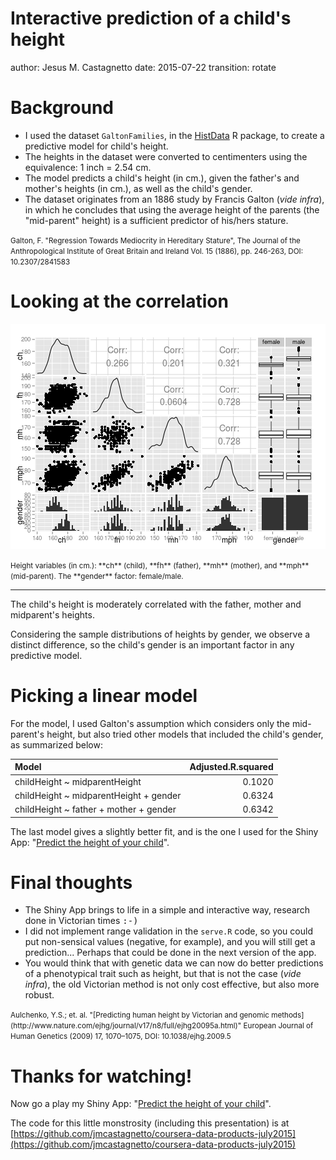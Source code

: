Interactive prediction of a child's height
========================================================
author: Jesus M. Castagnetto
date: 2015-07-22
transition: rotate



Background
========================================================

- I used the dataset `GaltonFamilies`, in the
  [HistData](https://cran.r-project.org/web/packages/HistData/) R package, to
  create a predictive model for child's height.
- The heights in the dataset were converted to centimenters using
  the equivalence: 1 inch = 2.54 cm.
- The model predicts a child's height (in cm.), given
  the father's and mother's heights (in cm.), as well as the child's gender.
- The dataset originates from an 1886 study by Francis Galton (*vide infra*), in which he
  concludes that using the average height of the parents (the "mid-parent"
  height) is a sufficient predictor of his/hers stature.

<small>
Galton, F. "Regression Towards Mediocrity in Hereditary Stature",
The Journal of the Anthropological Institute of Great Britain and Ireland
Vol. 15 (1886), pp. 246-263, DOI: 10.2307/2841583
</small>

Looking at the correlation
========================================================

![plot of chunk unnamed-chunk-2](predicting-child-height-figure/unnamed-chunk-2-1.png) 

<small>
Height variables (in cm.): **ch** (child),
**fh** (father), **mh** (mother), and **mph** (mid-parent).
The **gender** factor: female/male.
</small>

***

The child's height is moderately correlated with the father,
mother and midparent's heights.

Considering the sample distributions of
heights by gender, we observe a distinct difference, so the
child's gender is an important factor in any predictive model.

Picking a linear model
========================================================

For the model, I used Galton's assumption which considers only
the mid-parent's height,
but also tried other models that included the child's gender, as
summarized below:


|Model                                  | Adjusted.R.squared|
|:--------------------------------------|------------------:|
|childHeight ~ midparentHeight          |             0.1020|
|childHeight ~ midparentHeight + gender |             0.6324|
|childHeight ~ father + mother + gender |             0.6342|

The last model gives a slightly better fit, and is the one I used for the Shiny App:
"[Predict the height of your child](https://jmcastagnetto.shinyapps.io/predict-child-height)".


Final thoughts
========================================================

- The Shiny App brings to life in a simple and interactive way, research done
  in Victorian times <tt>:-)</tt>
- I did not implement range validation in the `serve.R` code, so you could
  put non-sensical values (negative, for example), and you will still get a
  prediction... Perhaps that could be done in the next version of the app.
- You would think that with genetic data we can now do better predictions of
  a phenotypical trait such as height, but that is not the case (*vide infra*),
  the old Victorian method is not only cost effective, but also more robust.

<small>
Aulchenko, Y.S.; et. al.
"[Predicting human height by Victorian and genomic methods](http://www.nature.com/ejhg/journal/v17/n8/full/ejhg20095a.html)"
European Journal of Human Genetics (2009) 17, 1070–1075, DOI: 10.1038/ejhg.2009.5
</small>


Thanks for watching!
========================================================

Now go a play my Shiny App:
"[Predict the height of your child](https://jmcastagnetto.shinyapps.io/predict-child-height)".

The code for this little monstrosity (including this presentation) is at
[https://github.com/jmcastagnetto/coursera-data-products-july2015](https://github.com/jmcastagnetto/coursera-data-products-july2015)

